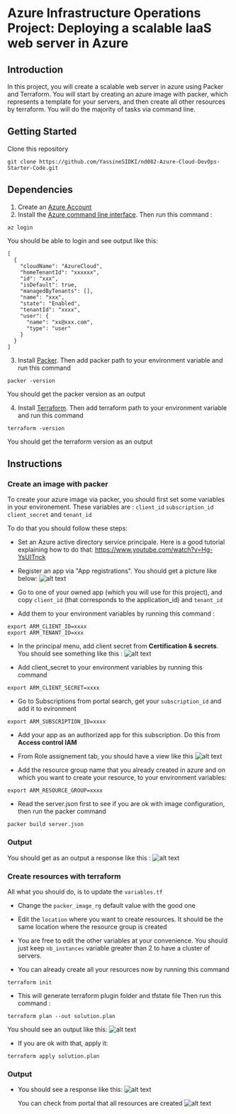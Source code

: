 # Azure Infrastructure Operations Project: Deploying a scalable IaaS web server in Azure

## Introduction

In this project, you will create a scalable web server in azure using Packer and Terraform.
You will start by creating an azure image with packer, which represents a template for your servers, and then create all other resources by terraform.
You will do the majority of tasks via command line.

## Getting Started

Clone this repository

```
git clone https://github.com/YassineSIDKI/nd082-Azure-Cloud-DevOps-Starter-Code.git
```

## Dependencies

1. Create an [Azure Account](https://portal.azure.com)
2. Install the [Azure command line interface](https://docs.microsoft.com/en-us/cli/azure/install-azure-cli?view=azure-cli-latest). Then run this command :

```
az login
```

You should be able to login and see output like this:

```
[
  {
    "cloudName": "AzureCloud",
    "homeTenantId": "xxxxxx",
    "id": "xxx",
    "isDefault": true,
    "managedByTenants": [],
    "name": "xxx",
    "state": "Enabled",
    "tenantId": "xxxx",
    "user": {
      "name": "xx@xxx.com",
      "type": "user"
    }
  }
]
```

3. Install [Packer](https://www.packer.io/downloads). Then add packer path to your environment variable and run this command

```
packer -version
```

You should get the packer version as an output

4. Install [Terraform](https://www.terraform.io/downloads.html). Then add terraform path to your environment variable and run this command

```
terraform -version
```

You should get the terraform version as an output

## Instructions

### Create an image with packer

To create your azure image via packer, you should first set some variables in your environement.
These variables are : `client_id` `subscription_id` `client_secret` and `tenant_id`

To do that you should follow these steps:

- Set an Azure active directory service principale. Here is a good tutorial explaining how to do that: https://www.youtube.com/watch?v=Hg-YsUITnck
- Register an app via "App registrations". You should get a picture like below:
  ![alt text](https://raw.githubusercontent.com/YassineSIDKI/nd082-Azure-Cloud-DevOps-Starter-Code/master/C1%20-%20Azure%20Infrastructure%20Operations/project/starter_files/project/appRegistration.png)

- Go to one of your owned app (which you will use for this project), and copy `client_id` (that corresponds to the application_id) and `tenant_id`
- Add them to your environment variables by running this command :

```
export ARM_CLIENT_ID=xxxx
export ARM_TENANT_ID=xxx
```

- In the principal menu, add client secret from **Certification & secrets**. You should see something like this :
  ![alt text](https://github.com/YassineSIDKI/nd082-Azure-Cloud-DevOps-Starter-Code/blob/master/C1%20-%20Azure%20Infrastructure%20Operations/project/starter_files/project/clientSecret.png?raw=true)

- Add client_secret to your environment variables by running this command

```
export ARM_CLIENT_SECRET=xxxx
```

- Go to Subscriptions from portal search, get your `subscription_id` and add it to evironment

```
export ARM_SUBSCRIPTION_ID=xxxx
```

- Add your app as an authorized app for this subscription. Do this from **Access control IAM**
- From Role assignement tab, you should have a view like this
  ![alt text](https://github.com/YassineSIDKI/nd082-Azure-Cloud-DevOps-Starter-Code/blob/master/C1%20-%20Azure%20Infrastructure%20Operations/project/starter_files/project/IAMpacker.png?raw=true)

- Add the resource group name that you already created in azure and on which you want to create your resource, to your environment variables:

```
export ARM_RESOURCE_GROUP=xxxx
```

- Read the server.json first to see if you are ok with image configuration, then run the packer command

```
packer build server.json
```

### Output

You should get as an output a response like this :
![alt text](https://github.com/YassineSIDKI/nd082-Azure-Cloud-DevOps-Starter-Code/blob/master/C1%20-%20Azure%20Infrastructure%20Operations/project/starter_files/project/IAMpacker.png?raw=true)

### Create resources with terraform

All what you should do, is to update the `variables.tf`

- Change the `packer_image_rg` default value with the good one
- Edit the `location` where you want to create resources. It should be the same location where the resource group is created
- You are free to edit the other variables at your convenience. You should just keep `nb_instances` variable greater than 2 to have a cluster of servers.

- You can already create all your resources now by running this command

```
terraform init
```

- This will generate terraform plugin folder and tfstate file Then run this command :

```
terraform plan --out solution.plan
```

You should see an output like this:
![alt text](https://github.com/YassineSIDKI/nd082-Azure-Cloud-DevOps-Starter-Code/blob/master/C1%20-%20Azure%20Infrastructure%20Operations/project/starter_files/project/IAMpacker.png?raw=true)

- If you are ok with that, apply it:

```
terraform apply solution.plan
```

### Output

- You should see a response like this:
  ![alt text](https://github.com/YassineSIDKI/nd082-Azure-Cloud-DevOps-Starter-Code/blob/master/C1%20-%20Azure%20Infrastructure%20Operations/project/starter_files/project/IAMpacker.png?raw=true)

  You can check from portal that all resources are created
  ![alt text](https://github.com/YassineSIDKI/nd082-Azure-Cloud-DevOps-Starter-Code/blob/master/C1%20-%20Azure%20Infrastructure%20Operations/project/starter_files/project/IAMpacker.png?raw=true)
